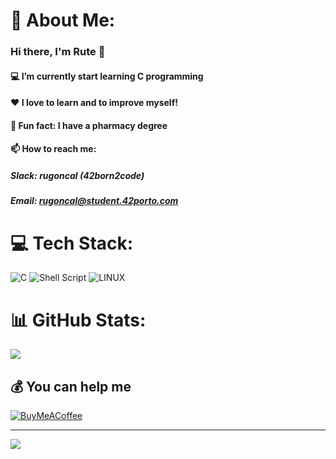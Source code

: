 # 💫 About Me:
### Hi there, I'm Rute 👋

#### :computer: I’m currently start learning C programming 
#### :heart: I love to learn and to improve myself!
#### :pill: Fun fact: I have a pharmacy degree
#### :mailbox: How to reach me:
##### Slack: rugoncal (42born2code)
##### Email: rugoncal@student.42porto.com 


# 💻 Tech Stack:
![C](https://img.shields.io/badge/c-%2300599C.svg?style=for-the-badge&logo=c&logoColor=white) ![Shell Script](https://img.shields.io/badge/shell_script-%23121011.svg?style=for-the-badge&logo=gnu-bash&logoColor=white) ![LINUX](https://img.shields.io/badge/Linux-FCC624?style=for-the-badge&logo=linux&logoColor=black)
# 📊 GitHub Stats:
![](https://awesome-github-stats.azurewebsites.net/user-stats/rugoncal?cardType=github&theme=radical&preferLogin=false)

## 💰 You can help me
  [![BuyMeACoffee](https://img.shields.io/badge/Buy%20Me%20a%20Coffee-ffdd00?style=for-the-badge&logo=buy-me-a-coffee&logoColor=black)](https://buymeacoffee.com/rugoncal) 

---
[![](https://visitcount.itsvg.in/api?id=rugoncal&icon=5&color=12)](https://visitcount.itsvg.in)
  
<!-- Proudly created with GPRM ( https://gprm.itsvg.in ) -->
